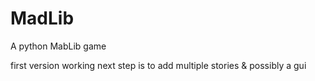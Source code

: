 # MadLib
A python MabLib game

first version working 
next step is to add multiple stories & possibly a gui
